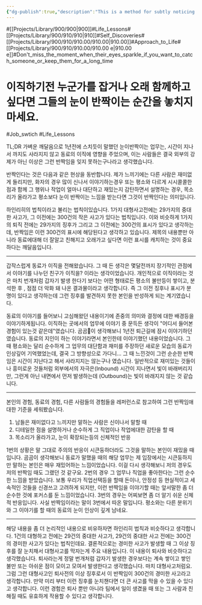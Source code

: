 ```yaml
---
{"dg-publish":true,"description":"This is a method for subtly noticing the signs when someone suddenly decides to change jobs. It's based on my experience. A year ago, my colleague mentioned this job while passing by, and they explained it with sparkling eyes and enthusiasm, making it seem similar to the job they eventually chose. From this, I realized that identifying the topics that make their eyes sparkle can be a signal of how long they might stay with you or prevent them from leaving. Let's explore in more detail what this sparkling means and the conditions associated with it.","permalink":"/projects/library/900/910/910-00/910-00-e/","dgPassFrontmatter":true,"noteIcon":"0","created":"2024-05-13T13:27:19.795+09:00","updated":"2024-05-13T18:12:15.154+09:00"}
---
```


#[[Projects/Library/900/900\|900]]#Life_Lessons#[[Projects/Library/900/910/910\|910]]#Self_Discoveries#[[Projects/Library/900/910/910.00/910.00\|910.00]]#Approach_to_Life#[[Projects/Library/900/910/910.00/910.00 e\|910.00 e]]#Don't_miss_the_moment_when_their_eyes_sparkle_if_you_want_to_catch_someone_or_keep_them_for_a_long_time
# 이직하기전 누군가를 잡거나 오래 함께하고 싶다면 그들의 눈이 반짝이는 순간을 놓치지 마세요.
#Job_swtich #Life_Lessons 




TL;DR
가벼운 깨달음으로 1년전에 스치듯이 말했던 눈이반짝이는 업무는, 시간이 지나서 까지도 사라지지 않고 동료의 이직에 영향을 주었으며, 이는 사람들은 결국 외부의 강제가 아닌 이상은 그런 반짝임을 잊지 못하는구나라고 생각했습니다.

반짝인다는 것은 다음과 같은 현상을 동반합니다. 제가 느끼기에는 다른 사람은 재미없게 들리지만, 화자의 경우 많이 신나서 이야기하는경우 또는 평소와 다르게 시시콜콜한 점과 함께 그 행위나 작업이 얼마나 대단하고 재밌는지 감탄하면서 설명하는 경우, 목소리가 올라가고 평소보다 눈이 반짝이는 느낌을 받는다면 그것이 반짝인다는 의미입니다.

하인리히의 법칙이라고 불리는 법칙이있습니다. 1가지 대형사고전에는 29가지의 중대한 사고가, 그 이전에는 300건의 작은 사고가 있다는 법칙입니다. 이와 비슷하게 1가지의 퇴직 전에는 29가지의 징후가 그리고 그 이전에는 300건의 표시가 있다고 생각하는데, 반짝임은 이런 300건의 표시에 해당된다고 생각하고 있습니다. 제목의 내용뿐만 아니라 동료에대해 더 잘알고 친해지고 오래가고 싶다면 이런 표시를 캐치하는 것이 중요하다는 깨달음입니다.

---



갑작스럽게 동료가 이직을 전해왔습니다. 그 때 든 생각은 몇달전까지 장기적인 관점에서 이야기를 나누던 친구가 이직을? 이라는 생각이었습니다. 개인적으로 이직이라는 것은 마치 번개처럼 갑자기 발생 한다기 보다는 어떤 형태로든 평소의 불만등이 쌓이고, 분석한 후 , 점점 더 악화 돼 나온 결과물이라고 생각합니다. 즉 그 이전 징후나 표시가 분명이 있다고 생각하는데 그런 징후를 발견하지 못한 본인을 반성하게 되는 계기였습니다.

동료의 이야기를 들어보니 고심해왔던 내용이기에 존중의 의미와 결정에 대한 배경등을 이야기하게됩니다. 이직하는 곳에서의 업무에 이야기 중 문득든 생각이 "어디서 들어본 경험이 있는것 같은데"였습니다. 곰곰이 생각해보니 1년전 퇴근길에 잠시 이야기하던 였습니다. 동료의 지인이 하는 이야기라면서 본인한테 이야기했던 내용이었습니다. 그 때 평소와는 달리 순수하게 그 업무의 대단함과 재미를 주장하던 새로운 모습의 동료가 인상깊어 기억했었는데, 결국 그 방향성으로 가다니... 그  때 느낀것이 그런 순순한 반짝임은 시간이 지난다고 해서 사라지지는 않는구나 였습니다. 일반적으로 재미있는 것들이나 흥미로운 것들처럼 외부에서의 자극은(Inbound) 시간이 지나면서 빛이 바래버리지만, 그런게 아닌 내면에서 먼저 발생하는데 (Outbound)는 빛이 바래지지 않는 것 같습니다.

---

본인의 경험, 동료의 경험, 다른 사람들의 경험들을 레퍼런스로 참고하여 그런 반짝임애 대한 기준을 세워봤습니다.
1. 남들은 재미없다고 느끼지만 말하는 사람은 신이나서 말할 때
2. 디테일한 점을 설명하거나 순수하게 그 직업이나 작업에대한 감탄을 할 때
3. 목소리가 올라가고, 눈이 확장되는등의 신체적인 반응

1번의 상황은 말 그대로 주의의 반응이 시큰둥하더라도 그것을 말하는 본인이 재밌을 때입니다. 곰곰이 생각해보니 동료가 말했을 때의 해당 업무는 제 입장에서는 시큰둥하지만 말하는 본인은 매우 재밌어하는 느낌이었습니다. 이걸 다시 생각해보니 저의 경우도 저의 반짝임 때도 그랬던 것 같구요.
2번의 경우 그 업무나 직업을 좋아한다는 그런 순수한 느낌을 받았습니다. 보통 우리가 직업선택등을 할때 돈이나, 안정성 등 현실적이고 세속적인 것들을 신경쓰고 고려하게 되지만,  이런 반짝임을 이야기할 때는 앞서말한 좀 더 순수한 것에 포커스를 둔 느낌이었습니다.
3번의 경우는 어찌보면 좀 더 알기 쉬운 신체적 반응입니다. 사실 반짝임이라는 말이 3번에서 따온 말입니다. 평소와는 다른 분위기와 그 이야기를 할 때의 동료의 눈이 인상이 깊게 남네요.


---
해당 내용을 좀 더 논리적인 내용으로 비유하자면 하인리히 법칙과 비슷하다고 생각합니다. 1건의 대형하고 전에는 29건의 중대한 사고가, 29건의 중대한 사고 전에는 300건의 경미한 사고가 있다는 법칙인데요. 결론적으로는 경미한 사고가 발생할 때 그 이상 징후를 잘 눈치채서 대형사고를 막자는게 주요 내용입니다. 이 내용이 퇴사와 비슷하다고 생각했습니다. 퇴사라는게 정말 번개처럼 갑자기 발생한 경우보다는 계속 쌓이고 쌓인 불만 또는 아쉬운 점이 모이고 모여서 발생한다고 생각했습니다. 마치 대형사고처럼요. 그럼 그런 대형사고인 퇴사전의 이상 징후로서 이 반짝임이 300건의 경미한 사고라고 생각합니다. 만약 미리 부터 이런 징후를 눈치챈다면 더 큰 사고를 막을 수 있을 수 있다고 생각합니다. 이런 경험은 퇴사 뿐만 아니라 팀에서 일이 생겼을 때 또는 그 사람과 친해질 때도 유효하게 작용할 수 있다고 생각합니다.




